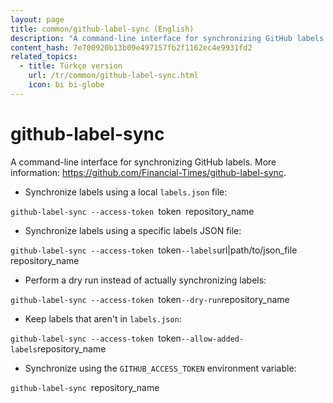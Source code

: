 ```yaml
---
layout: page
title: common/github-label-sync (English)
description: "A command-line interface for synchronizing GitHub labels."
content_hash: 7e700920b13b09e497157fb2f1162ec4e9931fd2
related_topics:
  - title: Türkçe version
    url: /tr/common/github-label-sync.html
    icon: bi bi-globe
---
```

# github-label-sync

A command-line interface for synchronizing GitHub labels.
More information: <https://github.com/Financial-Times/github-label-sync>.

- Synchronize labels using a local `labels.json` file:

`github-label-sync --access-token `<span class="tldr-var badge badge-pill bg-dark-lm bg-white-dm text-white-lm text-dark-dm font-weight-bold">token</span>` `<span class="tldr-var badge badge-pill bg-dark-lm bg-white-dm text-white-lm text-dark-dm font-weight-bold">repository_name</span>

- Synchronize labels using a specific labels JSON file:

`github-label-sync --access-token `<span class="tldr-var badge badge-pill bg-dark-lm bg-white-dm text-white-lm text-dark-dm font-weight-bold">token</span>` --labels `<span class="tldr-var badge badge-pill bg-dark-lm bg-white-dm text-white-lm text-dark-dm font-weight-bold">url|path/to/json_file</span>` `<span class="tldr-var badge badge-pill bg-dark-lm bg-white-dm text-white-lm text-dark-dm font-weight-bold">repository_name</span>

- Perform a dry run instead of actually synchronizing labels:

`github-label-sync --access-token `<span class="tldr-var badge badge-pill bg-dark-lm bg-white-dm text-white-lm text-dark-dm font-weight-bold">token</span>` --dry-run `<span class="tldr-var badge badge-pill bg-dark-lm bg-white-dm text-white-lm text-dark-dm font-weight-bold">repository_name</span>

- Keep labels that aren't in `labels.json`:

`github-label-sync --access-token `<span class="tldr-var badge badge-pill bg-dark-lm bg-white-dm text-white-lm text-dark-dm font-weight-bold">token</span>` --allow-added-labels `<span class="tldr-var badge badge-pill bg-dark-lm bg-white-dm text-white-lm text-dark-dm font-weight-bold">repository_name</span>

- Synchronize using the `GITHUB_ACCESS_TOKEN` environment variable:

`github-label-sync `<span class="tldr-var badge badge-pill bg-dark-lm bg-white-dm text-white-lm text-dark-dm font-weight-bold">repository_name</span>
